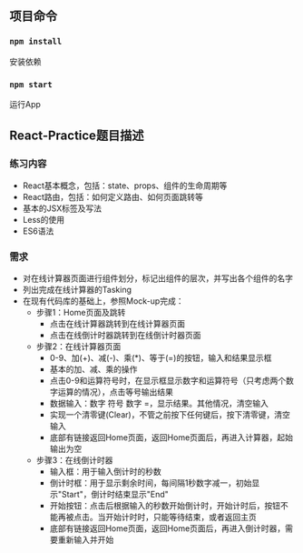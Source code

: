 ## 项目命令

### `npm install`
安装依赖

### `npm start`
运行App


## React-Practice题目描述

### 练习内容
- React基本概念，包括：state、props、组件的生命周期等
- React路由，包括：如何定义路由、如何页面跳转等
- 基本的JSX标签及写法
- Less的使用
- ES6语法

### 需求
- 对在线计算器页面进行组件划分，标记出组件的层次，并写出各个组件的名字
- 列出完成在线计算器的Tasking
- 在现有代码库的基础上，参照Mock-up完成：
    - 步骤1：Home页面及跳转
        - 点击在线计算器跳转到在线计算器页面
        - 点击在线倒计时器跳转到在线倒计时器页面
    - 步骤2：在线计算器页面
        - 0-9、加(+)、减(-)、乘(*)、等于(=)的按钮，输入和结果显示框
        - 基本的加、减、乘的操作
        - 点击0-9和运算符号时，在显示框显示数字和运算符号（只考虑两个数字运算的情况），点击等号输出结果
        - 数据输入：数字 符号 数字 =，显示结果。其他情况，清空输入
        - 实现一个清零键(Clear)，不管之前按下任何键后，按下清零键，清空输入
        - 底部有链接返回Home页面，返回Home页面后，再进入计算器，起始输出为空
    - 步骤3：在线倒计时器
        - 输入框：用于输入倒计时的秒数
        - 倒计时框：用于显示剩余时间，每间隔1秒数字减一，初始显示"Start"，倒计时结束显示"End"
        - 开始按钮：点击后根据输入的秒数开始倒计时，开始计时后，按钮不能再被点击。当开始计时时，只能等待结束，或者返回主页
        - 底部有链接返回Home页面，返回Home页面后，再进入倒计时器，需要重新输入并开始
